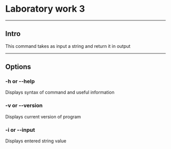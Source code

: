 # Laboratory work 3
---

## Intro
This command takes as input a string and return it in output

---
## Options
### -h or --help
Displays syntax of command and useful information
### -v or --version
Displays current version of program
### -i or --input
Displays entered string value

